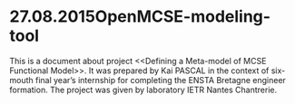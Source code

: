 # 27.08.2015OpenMCSE-modeling-tool
This is a document about project &lt;&lt;Defining a Meta-model of MCSE Functional Model>>. It was prepared by Kai PASCAL in the context of six-mouth final year’s internship for completing the ENSTA Bretagne engineer formation. The project was given by laboratory IETR Nantes Chantrerie.
